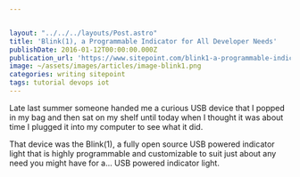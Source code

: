 ```yaml
---


layout: "../../../layouts/Post.astro"
title: 'Blink(1), a Programmable Indicator for All Developer Needs'
publishDate: 2016-01-12T00:00:00.000Z
publication_url: 'https://www.sitepoint.com/blink1-a-programmable-indicator-for-all-developer-needs/'
image: ~/assets/images/articles/image-blink1.png
categories: writing sitepoint
tags: tutorial devops iot
---
```


Late last summer someone handed me a curious USB device that I popped in my bag and then sat on my shelf until today when I thought it was about time I plugged it into my computer to see what it did.

That device was the Blink(1), a fully open source USB powered indicator light that is highly programmable and customizable to suit just about any need you might have for a... USB powered indicator light.
